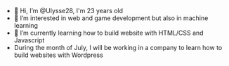 - 👋 Hi, I’m @Ulysse28, I'm 23 years old
- 👀 I’m interested in web and game development but also in machine learning 
- 🌱 I’m currently learning how to build website with HTML/CSS and Javascript
- During the month of July, I will be working in a company to learn how to build websites with Wordpress



<!---
Ulysse28/Ulysse28 is a ✨ special ✨ repository because its `README.md` (this file) appears on your GitHub profile.
You can click the Preview link to take a look at your changes.
--->
